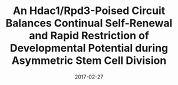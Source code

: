 ---
title: "An Hdac1/Rpd3-Poised Circuit Balances Continual Self-Renewal and Rapid Restriction of Developmental Potential during Asymmetric Stem Cell Division"
authors: [
   "Derek H. Janssens",
   "Danielle C. Hamm",
   "Lucas Anhezini",
   "Qi Xiao",
   "Karsten H. Siller",
   "Sarah E. Siegrist",
   "Melissa M. Harrison",
   "Cheng-Yu Lee"]
date: "2017-02-27"
type: "paper"
link: "https://www.cell.com/developmental-cell/fulltext/S1534-5807(17)30041-2?_returnURL=https%3A%2F%2Flinkinghub.elsevier.com%2Fretrieve%2Fpii%2FS1534580717300412%3Fshowall%3Dtrue"
---